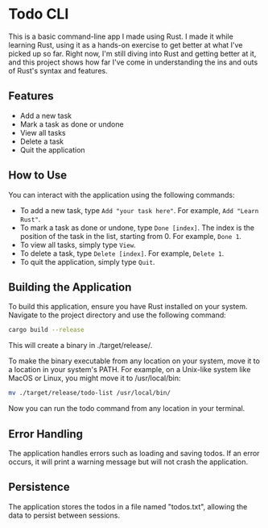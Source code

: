 # Todo CLI

This is a basic command-line app I made using Rust. I made it while learning Rust, using it as a hands-on exercise to get better at what I've picked up so far. Right now, I'm still diving into Rust and getting better at it, and this project shows how far I've come in understanding the ins and outs of Rust's syntax and features.

## Features

- Add a new task
- Mark a task as done or undone
- View all tasks
- Delete a task
- Quit the application

## How to Use

You can interact with the application using the following commands:

- To add a new task, type `Add "your task here"`. For example, `Add "Learn Rust"`.
- To mark a task as done or undone, type `Done [index]`. The index is the position of the task in the list, starting from 0. For example, `Done 1`.
- To view all tasks, simply type `View`.
- To delete a task, type `Delete [index]`. For example, `Delete 1`.
- To quit the application, simply type `Quit`.

## Building the Application

To build this application, ensure you have Rust installed on your system. Navigate to the project directory and use the following command:

```bash
cargo build --release
```

This will create a binary in ./target/release/.

To make the binary executable from any location on your system, move it to a location in your system's PATH. For example, on a Unix-like system like MacOS or Linux, you might move it to /usr/local/bin:

```bash
mv ./target/release/todo-list /usr/local/bin/
```

Now you can run the todo command from any location in your terminal.

## Error Handling
The application handles errors such as loading and saving todos. If an error occurs, it will print a warning message but will not crash the application.

## Persistence
The application stores the todos in a file named "todos.txt", allowing the data to persist between sessions.
